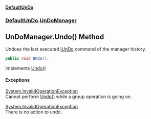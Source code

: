 #### [DefaultUnDo](DefaultUnDo.md 'DefaultUnDo')
### [DefaultUnDo](DefaultUnDo.md#DefaultUnDo 'DefaultUnDo').[UnDoManager](UnDoManager.md 'DefaultUnDo.UnDoManager')

## UnDoManager.Undo() Method

Undoes the last executed [IUnDo](IUnDo.md 'DefaultUnDo.IUnDo') command of the manager history.

```csharp
public void Undo();
```

Implements [Undo()](IUnDoManager.Undo().md 'DefaultUnDo.IUnDoManager.Undo()')

#### Exceptions

[System.InvalidOperationException](https://docs.microsoft.com/en-us/dotnet/api/System.InvalidOperationException 'System.InvalidOperationException')  
Cannot perform [Undo()](UnDoManager.Undo().md 'DefaultUnDo.UnDoManager.Undo()') while a group operation is going on.

[System.InvalidOperationException](https://docs.microsoft.com/en-us/dotnet/api/System.InvalidOperationException 'System.InvalidOperationException')  
There is no action to undo.